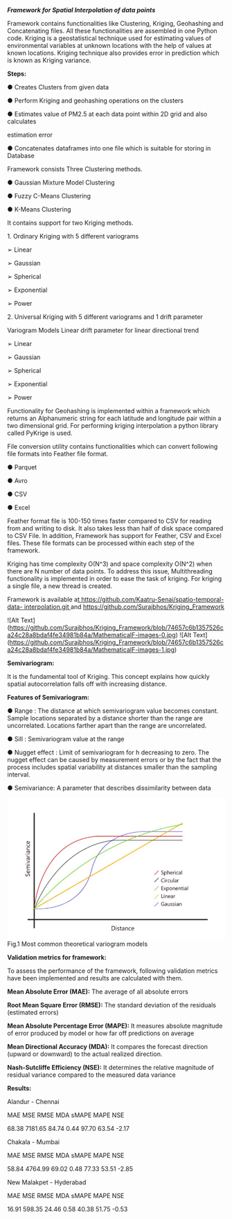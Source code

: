 ***Framework for Spatial Interpolation of data points***

Framework contains functionalities like Clustering, Kriging, Geohashing and Concatenating files. All these functionalities are assembled in one Python code. Kriging is a geostatistical technique used for estimating values of environmental variables at unknown locations with the help of values at known locations. Kriging technique also provides error in prediction which is known as Kriging variance.

**Steps:**

● Creates Clusters from given data

● Perform Kriging and geohashing operations on the clusters

● Estimates value of PM2.5 at each data point within 2D grid and also calculates

estimation error

● Concatenates dataframes into one file which is suitable for storing in Database

Framework consists Three Clustering methods.

● Gaussian Mixture Model Clustering 

● Fuzzy C-Means Clustering

● K-Means Clustering

It contains support for two Kriging methods.

1\. Ordinary Kriging with 5 different variograms

  ➢ Linear

  ➢ Gaussian 
  
  ➢ Spherical 
  
  ➢ Exponential 
  
  ➢ Power

2\. Universal Kriging with 5 different variograms and 1 drift parameter

   Variogram Models Linear drift parameter for linear directional trend

   ➢ Linear

   ➢ Gaussian 
   
   ➢ Spherical 
   
   ➢ Exponential 
   
   ➢ Power


Functionality for Geohashing is implemented within a framework which returns an Alphanumeric string for each latitude and longitude pair within a two dimensional grid. For performing kriging interpolation a python library called PyKrige is used.

File conversion utility contains functionalities which can convert following file formats into Feather file format.

● Parquet

● Avro

● CSV

● Excel

Feather format file is 100-150 times faster compared to CSV for reading from and writing to disk. It also takes less than half of disk space compared to CSV File. In addition, Framework has support for Feather, CSV and Excel files. These file formats can be processed within each step of the framework.

Kriging has time complexity O(N^3) and space complexity O(N^2) when there are N number of data points. To address this issue, Multithreading functionality is implemented in order to ease the task of kriging. For kriging a single file, a new thread is created.

Framework is available a[t](https://github.com/Kaatru-Senai/spatio-temporal-data-interpolation.git)[ ](https://github.com/Kaatru-Senai/spatio-temporal-data-interpolation.git)[https://github.com/Kaatru-Senai/spatio-temporal-data- ](https://github.com/Kaatru-Senai/spatio-temporal-data-interpolation.git)[interpolation.git](https://github.com/Kaatru-Senai/spatio-temporal-data-interpolation.git)[ ](https://github.com/Kaatru-Senai/spatio-temporal-data-interpolation.git)and <https://github.com/Surajbhos/Kriging_Framework>

![Alt Text] (https://github.com/Surajbhos/Kriging_Framework/blob/74657c6b1357526ca24c28a8bdaf4fe34981b84a/MathematicalF-images-0.jpg)
![Alt Text] (https://github.com/Surajbhos/Kriging_Framework/blob/74657c6b1357526ca24c28a8bdaf4fe34981b84a/MathematicalF-images-1.jpg)

**Semivariogram:**

It is the fundamental tool of Kriging. This concept explains how quickly spatial autocorrelation falls off with increasing distance.

**Features of Semivariogram:**

● Range : The distance at which semivariogram value becomes constant. Sample
 locations separated by a distance shorter than the range are uncorrelated.
 Locations farther apart than the range are uncorrelated.

● Sill : Semivariogram value at the range

● Nugget effect : Limit of semivariogram for h decreasing to zero. The nugget effect
 can be caused by measurement errors or by the fact that the process includes
 spatial variability at distances smaller than the sampling interval.

● Semivariance: A parameter that describes dissimilarity between data

![Alt Text](https://github.com/Surajbhos/Kriging_Framework/blob/09f81771c111cbeeb6cbf34387f77f5fd42c0831/Semivariogram.jpg)
Fig.1 Most common theoretical variogram models



**Validation metrics for framework:**

  To assess the performance of the framework, following validation metrics have been implemented and results are calculated with them.

**Mean Absolute Error (MAE):** The average of all absolute errors

**Root Mean Square Error (RMSE):** The standard deviation of the residuals (estimated errors)

**Mean Absolute Percentage Error (MAPE):** It measures absolute magnitude of error produced by model or how far off predictions on average

**Mean Directional Accuracy (MDA):** It compares the forecast direction (upward or downward) to the actual realized direction.

**Nash-Sutcliffe Efficiency (NSE):** It determines the relative magnitude of residual variance compared to the measured data variance

**Results:**

Alandur - Chennai

MAE MSE RMSE MDA sMAPE MAPE NSE

68\.38 7181.65 84.74 0.44 97.70 63.54 -2.17

Chakala - Mumbai

MAE MSE RMSE MDA sMAPE MAPE NSE

58\.84 4764.99 69.02 0.48 77.33 53.51 -2.85

New Malakpet - Hyderabad

MAE MSE RMSE MDA sMAPE MAPE NSE

16\.91 598.35 24.46 0.58 40.38 51.75 -0.53




